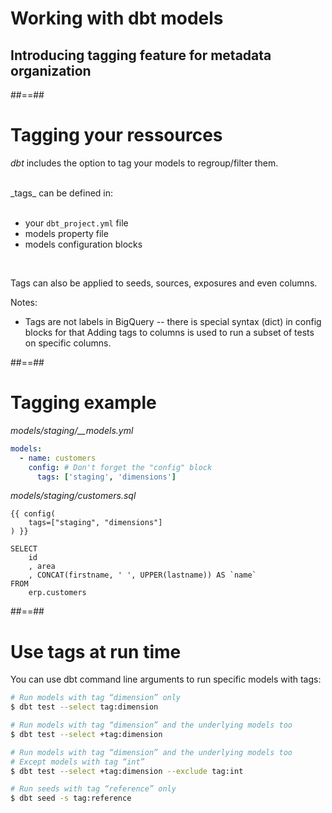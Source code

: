 <!-- .slide: class="transition"-->

# Working with dbt models

## Introducing tagging feature for metadata organization

##==##

<!-- .slide -->

# Tagging your ressources

_dbt_ includes the option to tag your models to regroup/filter them.

<br/>
<div>
_tags_ can be defined in:<br/> <br/>

- your `dbt_project.yml` file
- models property file
- models configuration blocks
</div>
<!-- .element: class="fragment" -->

<br/>

Tags can also be applied to seeds, sources, exposures and even columns.

<!-- .element: class="fragment" -->

Notes:

- Tags are not labels in BigQuery -- there is special syntax (dict) in config blocks for that
  Adding tags to columns is used to run a subset of tests on specific columns.

##==##

<!-- .slide: class="with-code"-->

# Tagging example

_models/staging/\_\_models.yml_

```yaml
models:
  - name: customers
    config: # Don't forget the "config" block
      tags: ['staging', 'dimensions']
```

_models/staging/customers.sql_

```sql[2]
{{ config(
    tags=["staging", "dimensions"]
) }}

SELECT
    id
    , area
    , CONCAT(firstname, ' ', UPPER(lastname)) AS `name`
FROM
    erp.customers
```

##==##

<!-- .slide: class="with-code"-->

# Use tags at run time

You can use dbt command line arguments to run specific models with tags:

```bash
# Run models with tag “dimension” only
$ dbt test --select tag:dimension

# Run models with tag “dimension” and the underlying models too
$ dbt test --select +tag:dimension

# Run models with tag “dimension” and the underlying models too
# Except models with tag “int”
$ dbt test --select +tag:dimension --exclude tag:int

# Run seeds with tag “reference” only
$ dbt seed -s tag:reference
```
